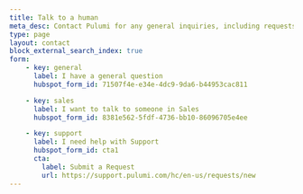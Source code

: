 ```yaml
---
title: Talk to a human
meta_desc: Contact Pulumi for any general inquiries, including requests for pricing, support, or training.
type: page
layout: contact
block_external_search_index: true
form:
    - key: general
      label: I have a general question
      hubspot_form_id: 71507f4e-e34e-4dc9-9da6-b44953cac811

    - key: sales
      label: I want to talk to someone in Sales
      hubspot_form_id: 8381e562-5fdf-4736-bb10-86096705e4ee

    - key: support
      label: I need help with Support
      hubspot_form_id: cta1
      cta:
        label: Submit a Request
        url: https://support.pulumi.com/hc/en-us/requests/new
---
```

